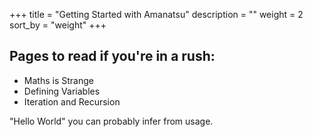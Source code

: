 +++
title = "Getting Started with Amanatsu"
description = ""
weight = 2
sort_by = "weight"
+++
## Pages to read if you're in a rush:

- Maths is Strange
- Defining Variables
- Iteration and Recursion

"Hello World" you can probably infer from usage.

